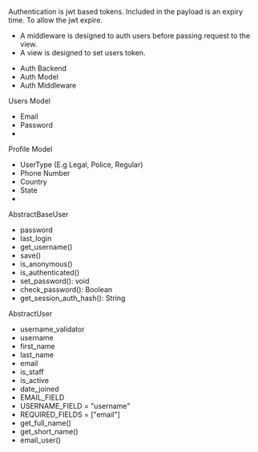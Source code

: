 Authentication is jwt based tokens. Included in the payload is an expiry time. To allow the jwt expire. 

- A middleware is designed to auth users before passing request to the view. 
- A view is designed to set users token. 


* Auth Backend
* Auth Model
* Auth Middleware

Users Model
- Email
- Password
- 

Profile Model
- UserType (E.g Legal, Police, Regular)
- Phone Number
- Country
- State
- 


AbstractBaseUser
- password
- last_login
- get_username()
- save()
- is_anonymous()
- is_authenticated()
- set_password(): void
- check_password(): Boolean
- get_session_auth_hash(): String


AbstractUser
- username_validator
- username
- first_name
- last_name
- email 
- is_staff
- is_active
- date_joined
- EMAIL_FIELD
- USERNAME_FIELD = "username"
- REQUIRED_FIELDS = ["email"]
- get_full_name()
- get_short_name()
- email_user()